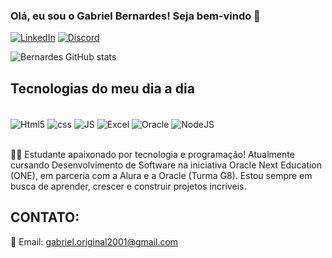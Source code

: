 ### Olá, eu sou o Gabriel Bernardes! Seja bem-vindo 👋

[![LinkedIn](https://img.shields.io/badge/LinkedIn-0077B5?style=for-the-badge&logo=linkedin&logoColor=white)](https://www.linkedin.com/in/gabriel-santana2001/)
[![Discord](https://img.shields.io/badge/Discord-7289DA?style=for-the-badge&logo=discord&logoColor=white)](https://discord.com/users/75851558589733286)

![Bernardes GitHub stats](https://github-readme-stats.vercel.app/api?username=devbernardes&show_icons=true&theme=dracula)

## Tecnologias do meu dia a dia

<div style="display: inline_block"><br/>
    <img align="center" alt="Html5" src="https://img.shields.io/badge/HTML5-E34F26?style=for-the-badge&logo=html5&logoColor=white"/>
    <img align="center" alt="css" src="https://img.shields.io/badge/CSS3-1572B6?style=for-the-badge&logo=css3&logoColor=white"/>
    <img align="center" alt="JS" src="https://img.shields.io/badge/JavaScript-F7DF1E?style=for-the-badge&logo=javascript&logoColor=black"/>
    <img align="center" alt="Excel" src="https://img.shields.io/badge/Microsoft_Excel-217346?style=for-the-badge&logo=microsoft-excel&logoColor=white"/>
    <img align="center" alt="Oracle" src="https://img.shields.io/badge/Oracle-F80000?style=for-the-badge&logo=oracle&logoColor=black"/>
    <img align="center" alt="NodeJS" src="https://img.shields.io/badge/Node.js-43853D?style=for-the-badge&logo=node.js&logoColor=white"/>
</div><br/>

👩‍💻 Estudante apaixonado por tecnologia e programação! Atualmente cursando Desenvolvimento de Software na iniciativa Oracle Next Education (ONE), em parceria com a Alura e a Oracle (Turma G8). Estou sempre em busca de aprender, crescer e construir projetos incríveis.

## CONTATO:

📧 Email: [gabriel.original2001@gmail.com](mailto:gabriel.original2001@gmail.com)
